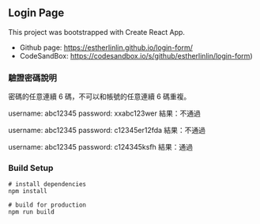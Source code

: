 ## Login Page
This project was bootstrapped with Create React App.

- Github page: https://estherlinlin.github.io/login-form/
- CodeSandBox: https://codesandbox.io/s/github/estherlinlin/login-form)

### 驗證密碼說明
密碼的任意連續 6 碼，不可以和帳號的任意連續 6 碼重複。

username: abc12345
password: xxabc123wer
結果：不通過

username: abc12345
password: c12345er12fda
結果：不通過

username: abc12345
password: c124345ksfh
結果：通過

### Build Setup
```
# install dependencies
npm install

# build for production 
npm run build

```